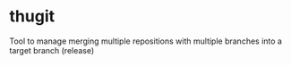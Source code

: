 # thugit
Tool to manage merging multiple repositions with multiple branches into a target branch (release)
